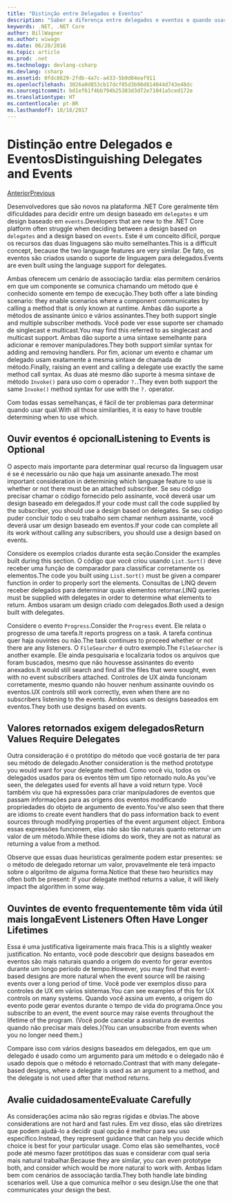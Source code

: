```yaml
---
title: "Distinção entre Delegados e Eventos"
description: "Saber a diferença entre delegados e eventos e quando usar cada um desses recursos do .NET Core."
keywords: .NET, .NET Core
author: BillWagner
ms.author: wiwagn
ms.date: 06/20/2016
ms.topic: article
ms.prod: .net
ms.technology: devlang-csharp
ms.devlang: csharp
ms.assetid: 0fdc8629-2fdb-4a7c-a433-5b9d04eaf911
ms.openlocfilehash: 3026a0d853cb17dcf05d3b98d814044d743e48dc
ms.sourcegitcommit: bd1ef61f4bb794b25383d3d72e71041a5ced172e
ms.translationtype: HT
ms.contentlocale: pt-BR
ms.lasthandoff: 10/18/2017
---
```

# <a name="distinguishing-delegates-and-events"></a><span data-ttu-id="0786e-104">Distinção entre Delegados e Eventos</span><span class="sxs-lookup"><span data-stu-id="0786e-104">Distinguishing Delegates and Events</span></span>

[<span data-ttu-id="0786e-105">Anterior</span><span class="sxs-lookup"><span data-stu-id="0786e-105">Previous</span></span>](modern-events.md)

<span data-ttu-id="0786e-106">Desenvolvedores que são novos na plataforma .NET Core geralmente têm dificuldades para decidir entre um design baseado em `delegates` e um design baseado em `events`.</span><span class="sxs-lookup"><span data-stu-id="0786e-106">Developers that are new to the .NET Core platform often struggle when deciding between a design based on `delegates` and a design based on `events`.</span></span> <span data-ttu-id="0786e-107">Este é um conceito difícil, porque os recursos das duas linguagens são muito semelhantes.</span><span class="sxs-lookup"><span data-stu-id="0786e-107">This is a difficult concept, because the two language features are very similar.</span></span> <span data-ttu-id="0786e-108">De fato, os eventos são criados usando o suporte de linguagem para delegados.</span><span class="sxs-lookup"><span data-stu-id="0786e-108">Events are even built using the language support for delegates.</span></span> 

<span data-ttu-id="0786e-109">Ambas oferecem um cenário de associação tardia: elas permitem cenários em que um componente se comunica chamando um método que é conhecido somente em tempo de execução.</span><span class="sxs-lookup"><span data-stu-id="0786e-109">They both offer a late binding scenario: they enable scenarios where a component communicates by calling a method that is only known at runtime.</span></span> <span data-ttu-id="0786e-110">Ambas dão suporte a métodos de assinante único e vários assinantes.</span><span class="sxs-lookup"><span data-stu-id="0786e-110">They both support single and multiple subscriber methods.</span></span> <span data-ttu-id="0786e-111">Você pode ver esse suporte ser chamado de singlecast e multicast.</span><span class="sxs-lookup"><span data-stu-id="0786e-111">You may find this referred to as singlecast and multicast support.</span></span> <span data-ttu-id="0786e-112">Ambas dão suporte a uma sintaxe semelhante para adicionar e remover manipuladores.</span><span class="sxs-lookup"><span data-stu-id="0786e-112">They both support similar syntax for adding and removing handlers.</span></span> <span data-ttu-id="0786e-113">Por fim, acionar um evento e chamar um delegado usam exatamente a mesma sintaxe de chamada de método.</span><span class="sxs-lookup"><span data-stu-id="0786e-113">Finally, raising an event and calling a delegate use exactly the same method call syntax.</span></span> <span data-ttu-id="0786e-114">As duas até mesmo dão suporte à mesma sintaxe de método `Invoke()` para uso com o operador `?.`.</span><span class="sxs-lookup"><span data-stu-id="0786e-114">They even both support the same `Invoke()` method syntax for use with the `?.` operator.</span></span>

<span data-ttu-id="0786e-115">Com todas essas semelhanças, é fácil de ter problemas para determinar quando usar qual.</span><span class="sxs-lookup"><span data-stu-id="0786e-115">With all those similarities, it is easy to have trouble determining when to use which.</span></span>

## <a name="listening-to-events-is-optional"></a><span data-ttu-id="0786e-116">Ouvir eventos é opcional</span><span class="sxs-lookup"><span data-stu-id="0786e-116">Listening to Events is Optional</span></span>

<span data-ttu-id="0786e-117">O aspecto mais importante para determinar qual recurso da linguagem usar é se é necessário ou não que haja um assinante anexado.</span><span class="sxs-lookup"><span data-stu-id="0786e-117">The most important consideration in determining which language feature to use is whether or not there must be an attached subscriber.</span></span> <span data-ttu-id="0786e-118">Se seu código precisar chamar o código fornecido pelo assinante, você deverá usar um design baseado em delegados.</span><span class="sxs-lookup"><span data-stu-id="0786e-118">If your code must call the code supplied by the subscriber, you should use a design based on delegates.</span></span> <span data-ttu-id="0786e-119">Se seu código puder concluir todo o seu trabalho sem chamar nenhum assinante, você deverá usar um design baseado em eventos.</span><span class="sxs-lookup"><span data-stu-id="0786e-119">If your code can complete all its work without calling any subscribers, you should use a design based on events.</span></span> 

<span data-ttu-id="0786e-120">Considere os exemplos criados durante esta seção.</span><span class="sxs-lookup"><span data-stu-id="0786e-120">Consider the examples built during this section.</span></span> <span data-ttu-id="0786e-121">O código que você criou usando `List.Sort()` deve receber uma função de comparador para classificar corretamente os elementos.</span><span class="sxs-lookup"><span data-stu-id="0786e-121">The code you built using `List.Sort()` must be given a comparer function in order to properly sort the elements.</span></span> <span data-ttu-id="0786e-122">Consultas de LINQ devem receber delegados para determinar quais elementos retornar.</span><span class="sxs-lookup"><span data-stu-id="0786e-122">LINQ queries must be supplied with delegates in order to determine what elements to return.</span></span> <span data-ttu-id="0786e-123">Ambos usaram um design criado com delegados.</span><span class="sxs-lookup"><span data-stu-id="0786e-123">Both used a design built with delegates.</span></span>

<span data-ttu-id="0786e-124">Considere o evento `Progress`.</span><span class="sxs-lookup"><span data-stu-id="0786e-124">Consider the `Progress` event.</span></span> <span data-ttu-id="0786e-125">Ele relata o progresso de uma tarefa.</span><span class="sxs-lookup"><span data-stu-id="0786e-125">It reports progress on a task.</span></span>
<span data-ttu-id="0786e-126">A tarefa continua quer haja ouvintes ou não.</span><span class="sxs-lookup"><span data-stu-id="0786e-126">The task continues to proceed whether or not there are any listeners.</span></span>
<span data-ttu-id="0786e-127">O `FileSearcher` é outro exemplo.</span><span class="sxs-lookup"><span data-stu-id="0786e-127">The `FileSearcher` is another example.</span></span> <span data-ttu-id="0786e-128">Ele ainda pesquisaria e localizaria todos os arquivos que foram buscados, mesmo que não houvesse assinantes do evento anexados.</span><span class="sxs-lookup"><span data-stu-id="0786e-128">It would still search and find all the files that were sought, even with no event subscribers attached.</span></span>
<span data-ttu-id="0786e-129">Controles de UX ainda funcionam corretamente, mesmo quando não houver nenhum assinante ouvindo os eventos.</span><span class="sxs-lookup"><span data-stu-id="0786e-129">UX controls still work correctly, even when there are no subscribers listening to the events.</span></span> <span data-ttu-id="0786e-130">Ambos usam os designs baseados em eventos.</span><span class="sxs-lookup"><span data-stu-id="0786e-130">They both use designs based on events.</span></span>

## <a name="return-values-require-delegates"></a><span data-ttu-id="0786e-131">Valores retornados exigem delegados</span><span class="sxs-lookup"><span data-stu-id="0786e-131">Return Values Require Delegates</span></span>

<span data-ttu-id="0786e-132">Outra consideração é o protótipo do método que você gostaria de ter para seu método de delegado.</span><span class="sxs-lookup"><span data-stu-id="0786e-132">Another consideration is the method prototype you would want for your delegate method.</span></span> <span data-ttu-id="0786e-133">Como você viu, todos os delegados usados para os eventos têm um tipo retornado nulo.</span><span class="sxs-lookup"><span data-stu-id="0786e-133">As you've seen, the delegates used for events all have a void return type.</span></span> <span data-ttu-id="0786e-134">Você também viu que há expressões para criar manipuladores de eventos que passam informações para as origens dos eventos modificando propriedades do objeto de argumento de evento.</span><span class="sxs-lookup"><span data-stu-id="0786e-134">You've also seen that there are idioms to create event handlers that do pass information back to event sources through modifying properties of the event argument object.</span></span> <span data-ttu-id="0786e-135">Embora essas expressões funcionem, elas não são tão naturais quanto retornar um valor de um método.</span><span class="sxs-lookup"><span data-stu-id="0786e-135">While these idioms do work, they are not as natural as returning a value from a method.</span></span>

<span data-ttu-id="0786e-136">Observe que essas duas heurísticas geralmente podem estar presentes: se o método de delegado retornar um valor, provavelmente ele terá impacto sobre o algoritmo de alguma forma.</span><span class="sxs-lookup"><span data-stu-id="0786e-136">Notice that these two heuristics may often both be present: If your delegate method returns a value, it will likely impact the algorithm in some way.</span></span>

## <a name="event-listeners-often-have-longer-lifetimes"></a><span data-ttu-id="0786e-137">Ouvintes de evento frequentemente têm vida útil mais longa</span><span class="sxs-lookup"><span data-stu-id="0786e-137">Event Listeners Often Have Longer Lifetimes</span></span> 

<span data-ttu-id="0786e-138">Essa é uma justificativa ligeiramente mais fraca.</span><span class="sxs-lookup"><span data-stu-id="0786e-138">This is a slightly weaker justification.</span></span> <span data-ttu-id="0786e-139">No entanto, você pode descobrir que designs baseados em eventos são mais naturais quando a origem do evento for gerar eventos durante um longo período de tempo.</span><span class="sxs-lookup"><span data-stu-id="0786e-139">However, you may find that event-based designs are more natural when the event source will be raising events over a long period of time.</span></span> <span data-ttu-id="0786e-140">Você pode ver exemplos disso para controles de UX em vários sistemas.</span><span class="sxs-lookup"><span data-stu-id="0786e-140">You can see examples of this for UX controls on many systems.</span></span> <span data-ttu-id="0786e-141">Quando você assina um evento, a origem do evento pode gerar eventos durante o tempo de vida do programa.</span><span class="sxs-lookup"><span data-stu-id="0786e-141">Once you subscribe to an event, the event source may raise events throughout the lifetime of the program.</span></span>
<span data-ttu-id="0786e-142">(Você pode cancelar a assinatura de eventos quando não precisar mais deles.)</span><span class="sxs-lookup"><span data-stu-id="0786e-142">(You can unsubscribe from events when you no longer need them.)</span></span>

<span data-ttu-id="0786e-143">Compare isso com vários designs baseados em delegados, em que um delegado é usado como um argumento para um método e o delegado não é usado depois que o método é retornado.</span><span class="sxs-lookup"><span data-stu-id="0786e-143">Contrast that with many delegate-based designs, where a delegate is used as an argument to a method, and the delegate is not used after that method returns.</span></span>

## <a name="evaluate-carefully"></a><span data-ttu-id="0786e-144">Avalie cuidadosamente</span><span class="sxs-lookup"><span data-stu-id="0786e-144">Evaluate Carefully</span></span>

<span data-ttu-id="0786e-145">As considerações acima não são regras rígidas e óbvias.</span><span class="sxs-lookup"><span data-stu-id="0786e-145">The above considerations are not hard and fast rules.</span></span> <span data-ttu-id="0786e-146">Em vez disso, elas são diretrizes que podem ajudá-lo a decidir qual opção é melhor para seu uso específico.</span><span class="sxs-lookup"><span data-stu-id="0786e-146">Instead, they represent guidance that can help you decide which choice is best for your particular usage.</span></span> <span data-ttu-id="0786e-147">Como elas são semelhantes, você pode até mesmo fazer protótipos das suas e considerar com qual seria mais natural trabalhar.</span><span class="sxs-lookup"><span data-stu-id="0786e-147">Because they are similar, you can even prototype both, and consider which would be more natural to work with.</span></span> <span data-ttu-id="0786e-148">Ambas lidam bem com cenários de associação tardia.</span><span class="sxs-lookup"><span data-stu-id="0786e-148">They both handle late binding scenarios well.</span></span> <span data-ttu-id="0786e-149">Use a que comunica melhor o seu design.</span><span class="sxs-lookup"><span data-stu-id="0786e-149">Use the one that communicates your design the best.</span></span>
